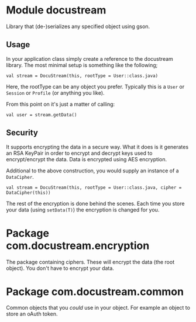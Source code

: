 # Module docustream

Library that (de-)serializes any specified object using gson.

## Usage

In your application class simply create a reference to the docustream library. The most
minimal setup is something like the following;

```
val stream = DocuStream(this, rootType = User::class.java)
```

Here, the rootType can be any object you prefer. Typically this is a `User` or `Session` or
`Profile` (or anything you like).

From this point on it's just a matter of calling:

```
val user = stream.getData()
```

## Security
It supports encrypting the data in a secure way. What it does is it generates an RSA KeyPair in 
order to encrypt and decrypt keys used to encrypt/encrypt the data. Data is encrypted using AES 
encryption.

Additional to the above construction, you would supply an instance of a `DataCipher`.

```
val stream = DocuStream(this, rootType = User::class.java, cipher = DataCipher(this))
```

The rest of the encryption is done behind the scenes. Each time you store your data (using `setData(T)`)
the encryption is changed for you.

# Package com.docustream.encryption

The package containing ciphers. These will encrypt the data (the root object). You don't have to 
encrypt your data.

# Package com.docustream.common

Common objects that you _could_ use in your object. For example an object to store an oAuth token.